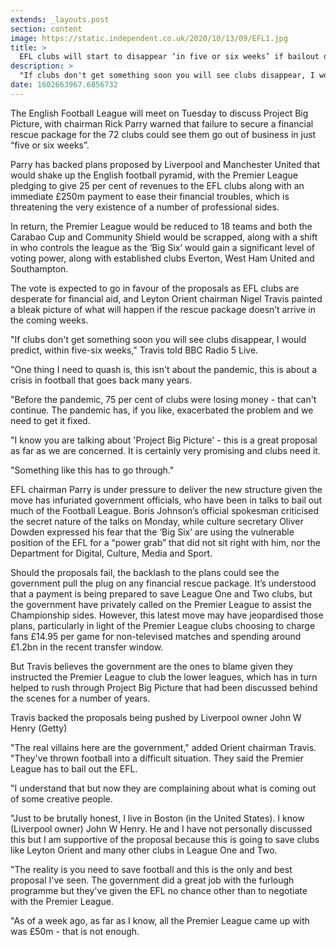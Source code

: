```yaml
--- 
extends: _layouts.post 
section: content 
image: https://static.independent.co.uk/2020/10/13/09/EFL1.jpg 
title: > 
  EFL clubs will start to disappear ‘in five or six weeks’ if bailout doesn’t arrive as Project Big Picture goes to vote 
description: > 
  "If clubs don't get something soon you will see clubs disappear, I would predict, within five-six weeks," Travis told BBC Radio 5 Live."I know you are talking about 'Project Big Picture' - this is a great proposal as far as we are concerned.It is certainly very promising and clubs need it.The government did a great job with the furlough programme but they've given the EFL no chance other than to negotiate with the Premier League."As of a week ago, as far as I know, all the Premier League came up with was £50m - that is not enough. 
date: 1602663967.6856732 
--- 
```

The English Football League will meet on Tuesday to discuss Project Big Picture, with chairman Rick Parry warned that failure to secure a financial rescue package for the 72 clubs could see them go out of business in just “five or six weeks”.

Parry has backed plans proposed by Liverpool and Manchester United that would shake up the English football pyramid, with the Premier League pledging to give 25 per cent of revenues to the EFL clubs along with an immediate £250m payment to ease their financial troubles, which is threatening the very existence of a number of professional sides.

In return, the Premier League would be reduced to 18 teams and both the Carabao Cup and Community Shield would be scrapped, along with a shift in who controls the league as the ‘Big Six’ would gain a significant level of voting power, along with established clubs Everton, West Ham United and Southampton.

The vote is expected to go in favour of the proposals as EFL clubs are desperate for financial aid, and Leyton Orient chairman Nigel Travis painted a bleak picture of what will happen if the rescue package doesn’t arrive in the coming weeks.

"If clubs don't get something soon you will see clubs disappear, I would predict, within five-six weeks," Travis told BBC Radio 5 Live.

"One thing I need to quash is, this isn't about the pandemic, this is about a crisis in football that goes back many years.

"Before the pandemic, 75 per cent of clubs were losing money - that can't continue. The pandemic has, if you like, exacerbated the problem and we need to get it fixed.

"I know you are talking about 'Project Big Picture' - this is a great proposal as far as we are concerned. It is certainly very promising and clubs need it.

"Something like this has to go through."

EFL chairman Parry is under pressure to deliver the new structure given the move has infuriated government officials, who have been in talks to bail out much of the Football League. Boris Johnson’s official spokesman criticised the secret nature of the talks on Monday, while culture secretary Oliver Dowden expressed his fear that the ‘Big Six’ are using the vulnerable position of the EFL for a “power grab” that did not sit right with him, nor the Department for Digital, Culture, Media and Sport.

Should the proposals fail, the backlash to the plans could see the government pull the plug on any financial rescue package. It’s understood that a payment is being prepared to save League One and Two clubs, but the government have privately called on the Premier League to assist the Championship sides. However, this latest move may have jeopardised those plans, particularly in light of the Premier League clubs choosing to charge fans £14.95 per game for non-televised matches and spending around £1.2bn in the recent transfer window.

But Travis believes the government are the ones to blame given they instructed the Premier League to club the lower leagues, which has in turn helped to rush through Project Big Picture that had been discussed behind the scenes for a number of years.

Travis backed the proposals being pushed by Liverpool owner John W Henry (Getty)

"The real villains here are the government," added Orient chairman Travis. "They've thrown football into a difficult situation. They said the Premier League has to bail out the EFL.

"I understand that but now they are complaining about what is coming out of some creative people.

"Just to be brutally honest, I live in Boston (in the United States). I know (Liverpool owner) John W Henry. He and I have not personally discussed this but I am supportive of the proposal because this is going to save clubs like Leyton Orient and many other clubs in League One and Two.

"The reality is you need to save football and this is the only and best proposal I've seen. The government did a great job with the furlough programme but they've given the EFL no chance other than to negotiate with the Premier League.

"As of a week ago, as far as I know, all the Premier League came up with was £50m - that is not enough.